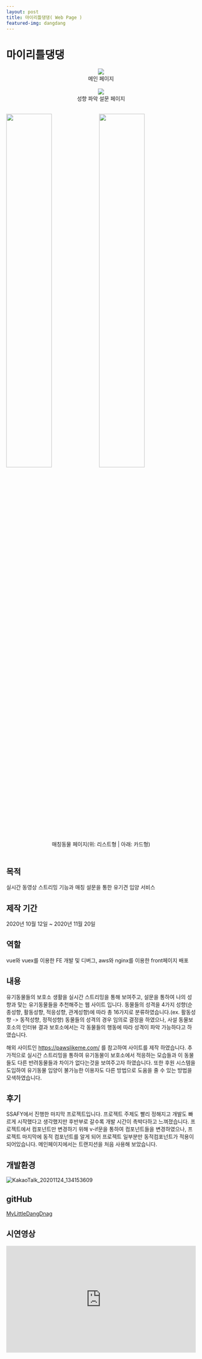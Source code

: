 ```yaml
---
layout: post
title: 마이리틀댕댕( Web Page )
featured-img: dangdang
---
```



# 마이리틀댕댕
<center><img src="https://user-images.githubusercontent.com/44697835/100569899-c99efd80-3312-11eb-90d4-7a27d688f3ac.gif" /></center><center>메인 페이지</center><br />


<center><img src="https://user-images.githubusercontent.com/44697835/100570793-ec321600-3314-11eb-8893-fe99ff044955.gif" /></center><center>성향 파악 설문 페이지</center><br />   


<img src="https://user-images.githubusercontent.com/44697835/100570387-04556580-3314-11eb-8283-a0b2a1c56621.png" width="49%"/><img src="https://user-images.githubusercontent.com/44697835/100570389-07e8ec80-3314-11eb-8dc6-bb82fb927584.png" width="49%"/><center>매칭동물 페이지(위: 리스트형 | 아래: 카드형)</center><br />    


  
    


## 목적
실시간 동영상 스트리밍 기능과 매칭 설문을 통한 유기견 입양 서비스


## 제작 기간
2020년 10월 12일 ~ 2020년 11월 20일


## 역할
vue와 vuex를 이용한 FE 개발 및 디버그, aws와 nginx를 이용한 front페이지 배포

## 내용
유기동물들의 보호소 생활을 실시간 스트리밍을 통해 보여주고, 설문을 통하여 나의 성향과 맞는 유기동물들을 추천해주는 웹 사이트 입니다.
동물들의 성격을 4가지 성향(순종성향, 활동성향, 적응성향, 관계성향)에 따라 총 16가지로 분류하였습니다.(ex. 활동성향 -> 동적성향, 정적성향) 동물들의 성격의 경우 임의로 결정을 하였으나, 사설 동물보호소의 인터뷰 결과 보호소에서는 각 동물들의 행동에 따라 성격이 파악 가능하다고 하였습니다.

해외 사이트인 https://pawslikeme.com/ 를 참고하여 사이트를 제작 하였습니다. 추가적으로 실시간 스트리밍을 통하여 유기동물이 보호소에서 적응하는 모습들과 이 동물들도 다른 반려동물들과 차이가 없다는것을 보여주고자 하였습니다. 또한 후원 시스템을 도입하여 유기동물 입양이 불가능한 이용자도 다른 방법으로 도움을 줄 수 있는 방법을 모색하였습니다.


## 후기
SSAFY에서 진행한 마지막 프로젝트입니다. 프로젝트 주제도 빨리 정해지고 개발도 빠르게 시작했다고 생각했지만 후반부로 갈수록 개발 시간이 촉박다하고 느껴졌습니다.
프로젝트에서 컴포넌트만 변경하기 위해 v-if문을 통하여 컴포넌트들을 변경하였으나, 프로젝트 마지막에 동적 컴포넌트를 알게 되어 프로젝트 일부분만 동적컴포넌트가 적용이 되어있습니다. 메인페이지에서는 트랜지션을 처음 사용해 보았습니다.
 


## 개발환경
![KakaoTalk_20201124_134153609](https://user-images.githubusercontent.com/44697835/100572262-631cde00-3318-11eb-99c7-1c1ed37d6720.png)
 
## gitHub
[MyLittleDangDnag](https://github.com/ParkKyoungsoo/MyLittleDang)

## 시연영상
<style>.embed-container { position: relative; padding-bottom: 56.25%; height: 0; overflow: hidden; max-width: 100%; } .embed-container iframe, .embed-container object, .embed-container embed { position: absolute; top: 0; left: 0; width: 100%; height: 100%; }</style><div class='embed-container'><iframe src='https://www.youtube.com/embed/2DJOlpAY0xo' frameborder='0' allowfullscreen></iframe></div>
